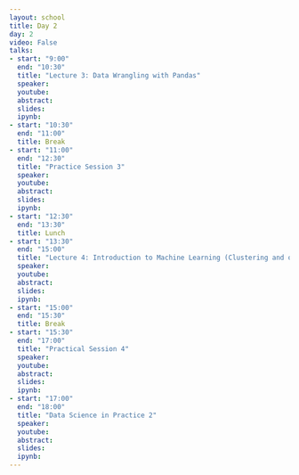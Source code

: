 ```yaml
---
layout: school
title: Day 2
day: 2
video: False
talks:
- start: "9:00"
  end: "10:30"
  title: "Lecture 3: Data Wrangling with Pandas"
  speaker: 
  youtube:
  abstract:
  slides:
  ipynb:
- start: "10:30"
  end: "11:00"
  title: Break
- start: "11:00"
  end: "12:30"
  title: "Practice Session 3"
  speaker: 
  youtube:
  abstract:
  slides:
  ipynb:
- start: "12:30"
  end: "13:30"
  title: Lunch
- start: "13:30"
  end: "15:00"
  title: "Lecture 4: Introduction to Machine Learning (Clustering and or Classification)"
  speaker: 
  youtube:
  abstract:
  slides:
  ipynb:
- start: "15:00"
  end: "15:30"
  title: Break
- start: "15:30"
  end: "17:00"
  title: "Practical Session 4"
  speaker: 
  youtube:
  abstract:
  slides:
  ipynb:
- start: "17:00"
  end: "18:00"
  title: "Data Science in Practice 2"
  speaker: 
  youtube:
  abstract:
  slides:
  ipynb:
---
```

